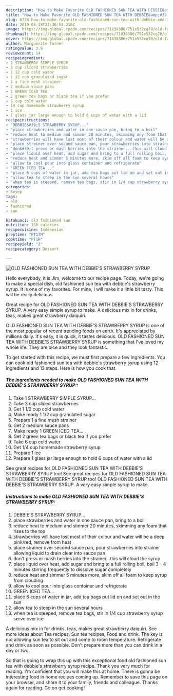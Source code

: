```yaml
---
description: "How to Make Favorite OLD FASHIONED SUN TEA WITH DEBBIE&amp;#39;S STRAWBERRY SYRUP"
title: "How to Make Favorite OLD FASHIONED SUN TEA WITH DEBBIE&amp;#39;S STRAWBERRY SYRUP"
slug: 6728-how-to-make-favorite-old-fashioned-sun-tea-with-debbie-and-39-s-strawberry-syrup
date: 2019-08-18T21:30:51.216Z
image: https://img-global.cpcdn.com/recipes/71838386/751x532cq70/old-fashioned-sun-tea-with-debbies-strawberry-syrup-recipe-main-photo.jpg
thumbnail: https://img-global.cpcdn.com/recipes/71838386/751x532cq70/old-fashioned-sun-tea-with-debbies-strawberry-syrup-recipe-main-photo.jpg
cover: https://img-global.cpcdn.com/recipes/71838386/751x532cq70/old-fashioned-sun-tea-with-debbies-strawberry-syrup-recipe-main-photo.jpg
author: Marguerite Turner
ratingvalue: 3.9
reviewcount: 14
recipeingredient:
- 1 STRAWBERRY SIMPLE SYRUP
- 3 cup sliced strawberries
- 1 12 cup cold water
- 1 12 cup granulated sugar
- 1 a fine mesh strainer
- 2 medium sauce pans
- 1 GREEN ICED TEA
- 2 green tea bags or black tea if you prefer
- 6 cup cold water
- 14 cup homemade strawberry syrup
- 1 ice
- 1 glass jar large enough to hold 6 cups of water with a lid
recipeinstructions:
- "DEBBIE&#39;S STRAWBERRY SYRUP..."
- "place strawberries and water in one sauce pan, bring to a boil"
- "reduce heat to medium and simmer 20 minutes, skimming any foam that rises to the top"
- "strawberries will have lost most of their colour and water will be a deep pink/red, remove from heat"
- "place strainer over second sauce pan, pour strawberries into strainer allowing liquid to drain clear into sauce pan"
- "don&#39;t press or mash berries into the strainer...this will cloud the syrup"
- "place liquid over heat, add sugar and bring to a full rolling boil, boil 3 - 4 minutes stirring frequently to dissolve sugar completely"
- "reduce heat and simmer 5 minutes more, skim off all foam to keep syrup from clouding"
- "allow to cool pour into glass container and refrigerate"
- "GREEN ICED TEA..."
- "place 6 cups of water in jar, add tea bags put lid on and set out in the sun"
- "allow tea to steep in the sun several hours"
- "when tea is steeped, remove tea bags, stir in 1/4 cup strawberry syrup serve over ice"
categories:
- Resep
tags:
- old
- fashioned
- sun

katakunci: old fashioned sun
nutrition: 130 calories
recipecuisine: Indonesian
preptime: "PT17M"
cooktime: "PT1H"
recipeyield: "2"
recipecategory: Dessert

---
```



![OLD FASHIONED SUN TEA WITH DEBBIE&#39;S STRAWBERRY SYRUP](https://img-global.cpcdn.com/recipes/71838386/751x532cq70/old-fashioned-sun-tea-with-debbies-strawberry-syrup-recipe-main-photo.jpg)

Hello everybody, it is Jim, welcome to our recipe page. Today, we're going to make a special dish, old fashioned sun tea with debbie&#39;s strawberry syrup. It is one of my favorites. For mine, I will make it a little bit tasty. This will be really delicious.

Great recipe for OLD FASHIONED SUN TEA WITH DEBBIE&#39;S STRAWBERRY SYRUP. A very easy simple syrup to make. A delicious mix in for drinks, teas, makes great strawberry daiquiri.

OLD FASHIONED SUN TEA WITH DEBBIE&#39;S STRAWBERRY SYRUP is one of the most popular of recent trending foods on earth. It's appreciated by millions daily. It's easy, it is quick, it tastes delicious. OLD FASHIONED SUN TEA WITH DEBBIE&#39;S STRAWBERRY SYRUP is something that I've loved my whole life. They are nice and they look fantastic.


To get started with this recipe, we must first prepare a few ingredients. You can cook old fashioned sun tea with debbie&#39;s strawberry syrup using 12 ingredients and 13 steps. Here is how you cook that.

##### The ingredients needed to make OLD FASHIONED SUN TEA WITH DEBBIE&#39;S STRAWBERRY SYRUP::

1. Take 1 STRAWBERRY SIMPLE SYRUP...
1. Take 3 cup sliced strawberries
1. Get 1 1/2 cup cold water
1. Make ready 1 1/2 cup granulated sugar
1. Prepare 1 a fine mesh strainer
1. Get 2 medium sauce pans
1. Make ready 1 GREEN ICED TEA...
1. Get 2 green tea bags or black tea if you prefer
1. Take 6 cup cold water
1. Get 1/4 cup homemade strawberry syrup
1. Prepare 1 ice
1. Prepare 1 glass jar large enough to hold 6 cups of water with a lid


See great recipes for OLD FASHIONED SUN TEA WITH DEBBIE&#39;S STRAWBERRY SYRUP too! See great recipes for OLD FASHIONED SUN TEA WITH DEBBIE&#39;S STRAWBERRY SYRUP too! OLD FASHIONED SUN TEA WITH DEBBIE&#39;S STRAWBERRY SYRUP. A very easy simple syrup to make. 

##### Instructions to make OLD FASHIONED SUN TEA WITH DEBBIE&#39;S STRAWBERRY SYRUP:

1. DEBBIE&#39;S STRAWBERRY SYRUP...
1. place strawberries and water in one sauce pan, bring to a boil
1. reduce heat to medium and simmer 20 minutes, skimming any foam that rises to the top
1. strawberries will have lost most of their colour and water will be a deep pink/red, remove from heat
1. place strainer over second sauce pan, pour strawberries into strainer allowing liquid to drain clear into sauce pan
1. don&#39;t press or mash berries into the strainer...this will cloud the syrup
1. place liquid over heat, add sugar and bring to a full rolling boil, boil 3 - 4 minutes stirring frequently to dissolve sugar completely
1. reduce heat and simmer 5 minutes more, skim off all foam to keep syrup from clouding
1. allow to cool pour into glass container and refrigerate
1. GREEN ICED TEA...
1. place 6 cups of water in jar, add tea bags put lid on and set out in the sun
1. allow tea to steep in the sun several hours
1. when tea is steeped, remove tea bags, stir in 1/4 cup strawberry syrup serve over ice


A delicious mix in for drinks, teas, makes great strawberry daiquiri. See more ideas about Tea recipes, Sun tea recipes, Food and drink. The key is not allowing sun tea to sit out and come to room temperature. Refrigerate and drink as soon as possible. Don&#39;t prepare more than you can drink in a day or two. 

So that is going to wrap this up with this exceptional food old fashioned sun tea with debbie&#39;s strawberry syrup recipe. Thank you very much for reading. I'm confident that you will make this at home. There is gonna be interesting food in home recipes coming up. Remember to save this page on your browser, and share it to your family, friends and colleague. Thanks again for reading. Go on get cooking!
